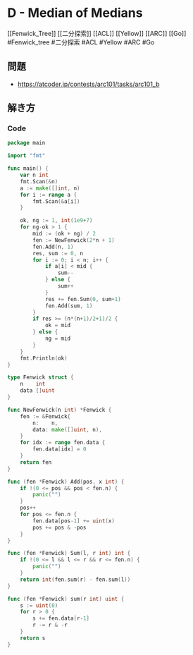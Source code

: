 # D - Median of Medians
[[Fenwick_Tree]] [[二分探索]] [[ACL]] [[Yellow]] [[ARC]] [[Go]]
#Fenwick_tree #二分探索 #ACL #Yellow #ARC #Go 

## 問題
- https://atcoder.jp/contests/arc101/tasks/arc101_b

## 解き方
### Code
```go
package main

import "fmt"

func main() {
	var n int
	fmt.Scan(&n)
	a := make([]int, n)
	for i := range a {
		fmt.Scan(&a[i])
	}

	ok, ng := 1, int(1e9+7)
	for ng-ok > 1 {
		mid := (ok + ng) / 2
		fen := NewFenwick(2*n + 1)
		fen.Add(n, 1)
		res, sum := 0, n
		for i := 0; i < n; i++ {
			if a[i] < mid {
				sum--
			} else {
				sum++
			}
			res += fen.Sum(0, sum+1)
			fen.Add(sum, 1)
		}
		if res >= (n*(n+1)/2+1)/2 {
			ok = mid
		} else {
			ng = mid
		}
	}
	fmt.Println(ok)
}

type Fenwick struct {
	n    int
	data []uint
}

func NewFenwick(n int) *Fenwick {
	fen := &Fenwick{
		n:    n,
		data: make([]uint, n),
	}
	for idx := range fen.data {
		fen.data[idx] = 0
	}
	return fen
}

func (fen *Fenwick) Add(pos, x int) {
	if !(0 <= pos && pos < fen.n) {
		panic("")
	}
	pos++
	for pos <= fen.n {
		fen.data[pos-1] += uint(x)
		pos += pos & -pos
	}
}

func (fen *Fenwick) Sum(l, r int) int {
	if !(0 <= l && l <= r && r <= fen.n) {
		panic("")
	}
	return int(fen.sum(r) - fen.sum(l))
}

func (fen *Fenwick) sum(r int) uint {
	s := uint(0)
	for r > 0 {
		s += fen.data[r-1]
		r -= r & -r
	}
	return s
}
```
